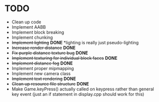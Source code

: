 # TODO
* Clean up code
* Implement AABB
* Implement block breaking
* Implement chunking
* ~~Implement lighting~~ **DONE** *lighting is really just pseudo-lighting
* ~~Increase render distance~~ **DONE**
* ~~Fix purple distance texture bug~~ **DONE**
* ~~Implement texturing for individual block faces~~ **DONE**
* ~~Implement distance fog~~ **DONE**
* Implement proper mipmapping
* Implement new camera class
* ~~Implement text rendering~~ **DONE**
* ~~Clean up resource file structure~~ **DONE**
* Make Game.keyPress() actually called on keypress rather than general key event (just an if statement in display.cpp should work for this)